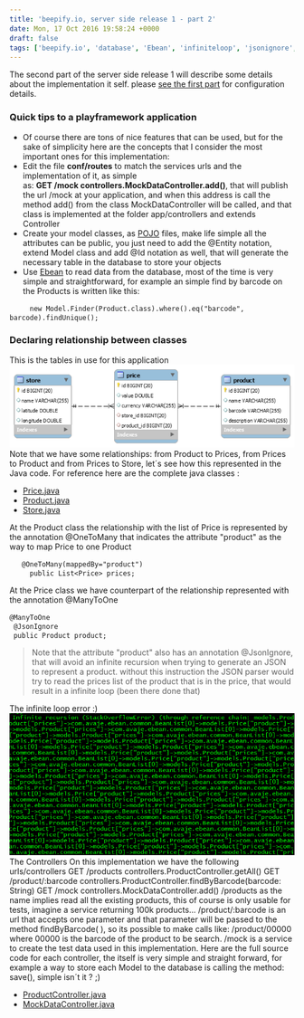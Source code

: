 ```yaml
---
title: 'beepify.io, server side release 1 - part 2'
date: Mon, 17 Oct 2016 19:58:24 +0000
draft: false
tags: ['beepify.io', 'database', 'Ebean', 'infiniteloop', 'jsonignore', 'manytoone', 'Model', 'onetomany', 'playframework', 'selfhackaton']
---
```


The second part of the server side release 1 will describe some details about the implementation it self. please [see the first part](https://hamiltonlima.com/blog/beepify-io-server-side-release-1-part1/) for configuration details.

### Quick tips to a playframework application

*   Of course there are tons of nice features that can be used, but for the sake of simplicity here are the concepts that I consider the most important ones for this implementation:
*   Edit the file **conf/routes** to match the services urls and the implementation of it, as simple as: **GET /mock controllers.MockDataController.add()**, that will publish the url /mock at your application, and when this address is call the method add() from the class MockDataController will be called, and that class is implemented at the folder app/controllers and extends Controller
*   Create your model classes, as [POJO](https://pt.wikipedia.org/wiki/Plain_Old_Java_Objects) files, make life simple all the attributes can be public, you just need to add the @Entity notation, extend Model class and add @Id notation as well, that will generate the necessary table in the database to store your objects
*   Use [Ebean](https://ebean-orm.github.io/) to read data from the database, most of the time is very simple and straightforward, for example an simple find by barcode on the Products is written like this:
```
     new Model.Finder(Product.class).where().eq("barcode", barcode).findUnique();
```

### Declaring relationship between classes

This is the tables in use for this application ![beepify-database](/images/2016/10/beepify-database.png) Note that we have some relationships: from Product to Prices, from Prices to Product and from Prices to Store, let´s see how this represented in the Java code. For reference here are the complete java classes :

*   [Price.java](/images/2016/10/Price.java_.txt)
*   [Product.java](/images/2016/10/Product.java_.txt)
*   [Store.java](/images/2016/10/Store.java_.txt)

At the Product class the relationship with the list of Price is represented by the annotation @OneToMany that indicates the attribute "product" as the way to map Price to one Product
```
   @OneToMany(mappedBy="product")
     public List<Price> prices;
```
At the Price class we have counterpart of the relationship represented with the annotation 
@ManyToOne

```
@ManyToOne
 @JsonIgnore
 public Product product;
```

> Note that the attribute "product" also has an annotation @JsonIgnore, that will avoid an infinite recursion when trying to generate an JSON to represent a product. without this instruction the JSON parser would try to read the prices list of the product that is in the price, that would result in a infinite loop (been there done that)

The infinite loop error :) ![2016-10-16_2006](/images/2016/10/2016-10-16_2006.png) The Controllers On this implementation we have the following urls/controllers GET /products controllers.ProductController.getAll() GET /product/:barcode controllers.ProductController.findByBarcode(barcode: String) GET /mock controllers.MockDataController.add() /products as the name implies read all the existing products, this of course is only usable for tests, imagine a service returning 100k products... /product/:barcode is an url that accepts one parameter and that parameter will be passed to the method findByBarcode( ), so its possible to make calls like: /product/00000 where 00000 is the barcode of the product to be search. /mock is a service to create the test data used in this implementation. Here are the full source code for each controller, the itself is very simple and straight forward, for example a way to store each Model to the database is calling the method: save(), simple isn´t it ? ;)

*   [ProductController.java](/images/2016/10/ProductController.java_.txt)
*   [MockDataController.java](/images/2016/10/MockDataController.java_.txt)